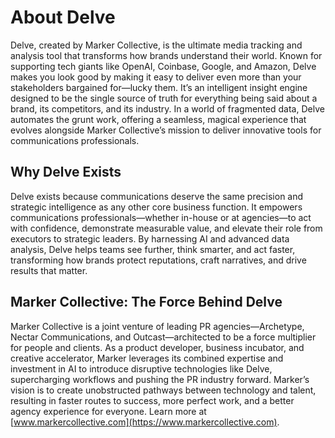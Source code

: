 # About Delve

Delve, created by Marker Collective, is the ultimate media tracking and analysis tool that transforms how brands understand their world. Known for supporting tech giants like OpenAI, Coinbase, Google, and Amazon, Delve makes you look good by making it easy to deliver even more than your stakeholders bargained for—lucky them. It’s an intelligent insight engine designed to be the single source of truth for everything being said about a brand, its competitors, and its industry. In a world of fragmented data, Delve automates the grunt work, offering a seamless, magical experience that evolves alongside Marker Collective’s mission to deliver innovative tools for communications professionals.

## Why Delve Exists
Delve exists because communications deserve the same precision and strategic intelligence as any other core business function. It empowers communications professionals—whether in-house or at agencies—to act with confidence, demonstrate measurable value, and elevate their role from executors to strategic leaders. By harnessing AI and advanced data analysis, Delve helps teams see further, think smarter, and act faster, transforming how brands protect reputations, craft narratives, and drive results that matter.

## Marker Collective: The Force Behind Delve
Marker Collective is a joint venture of leading PR agencies—Archetype, Nectar Communications, and Outcast—architected to be a force multiplier for people and clients. As a product developer, business incubator, and creative accelerator, Marker leverages its combined expertise and investment in AI to introduce disruptive technologies like Delve, supercharging workflows and pushing the PR industry forward. Marker’s vision is to create unobstructed pathways between technology and talent, resulting in faster routes to success, more perfect work, and a better agency experience for everyone. Learn more at [www.markercollective.com](https://www.markercollective.com).